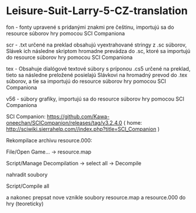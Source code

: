 # Leisure-Suit-Larry-5-CZ-translation


fon - fonty upravené s pridanými znakmi pre češtinu, importujú sa do resource súborov hry pomocou SCI Companiona

scr - .txt určené na preklad obsahujú vyextrahované stringy z .sc súborov, Slávek ich následne skriptom hromadne prevádza do .sc, ktoré sa importujú do resource súborov hry pomocou SCI Companiona

tex - Obsahuje dialógové textové súbory s príponou .cs5 určené na preklad, tieto sa následne preložené posielajú Slávkovi na hromadný prevod do .tex súborov, a tie sa importujú do resource súborov hry pomocou SCI Companiona

v56 - súbory grafiky, importujú sa do resource súborov hry pomocou SCI Companiona

SCI Companion: https://github.com/Kawa-oneechan/SCICompanion/releases/tag/v3.2.4.0 ( home: http://sciwiki.sierrahelp.com//index.php?title=SCI_Companion )

Rekompilace archivu resource.000:

File/Open Game... -> resource.map

Script/Manage Decompilation -> select all -> Decompile

nahradit soubory

Script/Compile all

a nakonec prepsat nove vznikle soubory resource.map a resource.000 do hry (teoreticky)
